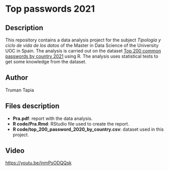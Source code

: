# Top passwords 2021

## Description
This repository contains a data analysis project for the subject *Tipología y ciclo de vida de los datos* of the Master in Data Science of the University UOC in Spain. The analysis is carried out on the dataset [Top 200 common passwords by country 2021](https://www.kaggle.com/prasertk/top-200-passwords-by-country-2021) using R. The analysis uses statistical tests to get some knowledge from the dataset.

## Author
Truman Tapia

## Files description
- **Pra.pdf**: report with the data analysis.
- **R code/Pra.Rmd**: RStudio file used to create the report.
- **R code/top_200_password_2020_by_country.csv**: dataset used in this project.

## Video
https://youtu.be/jnmPsODQQsk
